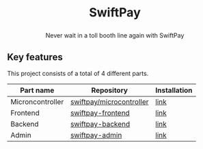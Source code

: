 <h1 align="center">

SwiftPay

</h1>

<div align="center">

Never wait in a toll booth line again with SwiftPay

</div>

## Key features

This project consists of a total of 4 different parts.

| Part name        | Repository                                                                                   | Installation                                                                                  |
| ---------------- | -------------------------------------------------------------------------------------------- | --------------------------------------------------------------------------------------------- |
| Microncontroller | [swiftpay/microcontroller](https://github.com/farhan2077/swiftpay/tree/main/microcontroller) | [link](https://github.com/farhan2077/swiftpay/tree/main/microcontroller#installations--setup) |
| Frontend         | [swiftpay-frontend](https://github.com/farhan2077/swiftpay-frontend)                         | [link](https://github.com/farhan2077/swiftpay-frontend#installation--setup)                   |
| Backend          | [swiftpay-backend](https://github.com/farhan2077/swiftpay-backend)                           | [link](https://github.com/farhan2077/swiftpay-backend#installation--setup)                    |
| Admin            | [swiftpay-admin](https://github.com/farhan2077/swiftpay-admin)                               | [link](https://github.com/farhan2077/swiftpay-admin#installation--setup)                      |
